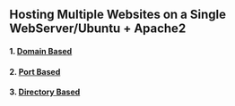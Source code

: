 ## Hosting Multiple Websites on a Single WebServer/Ubuntu + Apache2

#### 1. [Domain Based](/hostingMultipleWebsites/Ubuntu+Apache2_multipleWebsites/domainBased/README.md)
#### 2. [Port Based](/hostingMultipleWebsites/Ubuntu+Apache2_multipleWebsites/portBased/README.md)
#### 3. [Directory Based](/hostingMultipleWebsites/Ubuntu+Apache2_multipleWebsites/directoryBased/README.md)